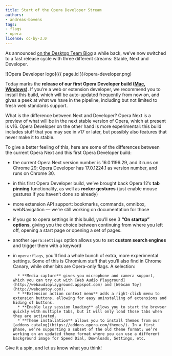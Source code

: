 ```yaml
---
title: Start of the Opera Developer Stream
authors:
- andreas-bovens
tags:
- flags
- opera
license: cc-by-3.0
---
```


As announced [on the Desktop Team Blog](http://my.opera.com/desktopteam/blog/opera-features-and-release-cycle) a while back, we’ve now switched to a fast release cycle with three different streams: Stable, Next and Developer.

![Opera Developer logo]({{ page.id }}/opera-developer.png)

Today marks the **release of our first Opera Developer build ([Mac](https://www.opera.com/download/get/?partner=www&opsys=MacOS&product=Opera%20Developer), [Windows](https://www.opera.com/download/get/?partner=www&opsys=Windows&product=Opera%20Developer))**. If you’re a web or extension developer, we recommend you to install this build, which will be auto-updated frequently from now on, and gives a peek at what we have in the pipeline, including but not limited to fresh web standards support.

What is the difference between Next and Developer? Opera Next is a preview of what will be in the next stable version of Opera, which at present is v16. Opera Developer on the other hand is more experimental: this build includes stuff that you may see in v17 or later, but possibly also features that never make it to stable.

To give a better feeling of this, here are some of the differences between the current Opera Next and this first Opera Developer build:

* the current Opera Next version number is 16.0.1196.29, and it runs on Chrome 29; Opera Developer has 17.0.1224.1 as version number, and runs on Chrome 30.
* in this first Opera Developer build, we’ve brought back Opera 12’s **tab pinning** functionality, as well as **rocker gestures** (just enable mouse gestures if you haven’t done so already)
* more extension API support: bookmarks, commands, omnibox, webNavigation — we’re still working on documentation for those
* if you go to opera:settings in this build, you’ll see 3 **“On startup” options**, giving you the choice between continuing from where you left off, opening a start page or opening a set of pages.
* another `opera:settings` option allows you to set **custom search engines** and trigger them with a keyword
* in `opera:flags`, you’ll find a whole bunch of extra, more experimental settings. Some of this is Chromium stuff that you’ll also find in Chrome Canary, while other bits are Opera-only flags. A selection:

		* **Media capture** gives you microphone and camera support, which you can try out with [Web Audio Playground](http://webaudioplayground.appspot.com) and [Webcam Toy](http://webcamtoy.com).
		* **Extension action context menu** adds a right-click menu to extension buttons, allowing for easy uninstalling of extensions and hiding of buttons.
		* **Enable lazy session loading** allows you to start the browser quickly with multiple tabs, but it will only load those tabs when they are activated.
		* **Theme installation** allows you to install themes from our [addons catalog](https://addons.opera.com/themes/). In a first phase, we’re supporting a subset of the old theme format; we’re working on an updated theme format where you can use a different background image for Speed Dial, Downloads, Settings, etc.

Give it a spin, and let us know what you think!
